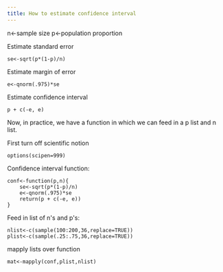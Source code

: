 ```yaml
---
title: How to estimate confidence interval
---
```


n<-sample size
p<-population proportion

Estimate standard error

	se<-sqrt(p*(1-p)/n)

Estimate margin of error

	e<-qnorm(.975)*se

Estimate confidence interval
	
	p + c(-e, e)


Now, in practice, we have a function in which we can feed in a p list and n list.

First turn off scientific notion

	options(scipen=999)

Confidence interval function:

	conf<-function(p,n){
		se<-sqrt(p*(1-p)/n)
		e<-qnorm(.975)*se	
		return(p + c(-e, e))
	}

Feed in list of n's and p's:

	nlist<-c(sample(100:200,36,replace=TRUE))
	plist<-c(sample(.25:.75,36,replace=TRUE))

mapply lists over function

	mat<-mapply(conf,plist,nlist)